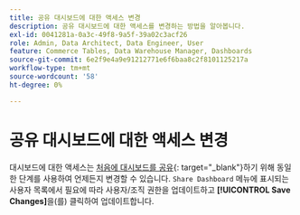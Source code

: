 ```yaml
---
title: 공유 대시보드에 대한 액세스 변경
description: 공유 대시보드에 대한 액세스를 변경하는 방법을 알아봅니다.
exl-id: 0041281a-0a3c-49f8-9a5f-39a02c3acf26
role: Admin, Data Architect, Data Engineer, User
feature: Commerce Tables, Data Warehouse Manager, Dashboards
source-git-commit: 6e2f9e4a9e91212771e6f6baa8c2f8101125217a
workflow-type: tm+mt
source-wordcount: '58'
ht-degree: 0%

---
```


# 공유 대시보드에 대한 액세스 변경

대시보드에 대한 액세스는 [처음에 대시보드를 공유](../../data-user/dashboards/share-dashboard-with-users.md){: target=&quot;_blank&quot;}하기 위해 동일한 단계를 사용하여 언제든지 변경할 수 있습니다. `Share Dashboard` 메뉴에 표시되는 사용자 목록에서 필요에 따라 사용자/조직 권한을 업데이트하고 **[!UICONTROL Save Changes]**&#x200B;을(를) 클릭하여 업데이트합니다.
